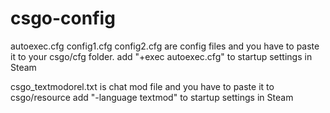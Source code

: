 # csgo-config

autoexec.cfg
config1.cfg
config2.cfg 
are config files and you have to paste it to your csgo/cfg folder.
add "+exec autoexec.cfg" to startup settings in Steam

csgo_textmodorel.txt
is chat mod file and you have to paste it to csgo/resource
add "-language textmod" to startup settings in Steam
